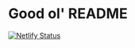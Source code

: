 # Good ol' README

[![Netlify Status](https://api.netlify.com/api/v1/badges/11862da7-edcb-4aae-b6d0-a8e27e74b72b/deploy-status)](https://app.netlify.com/sites/competent-kepler-a022a2/deploys)